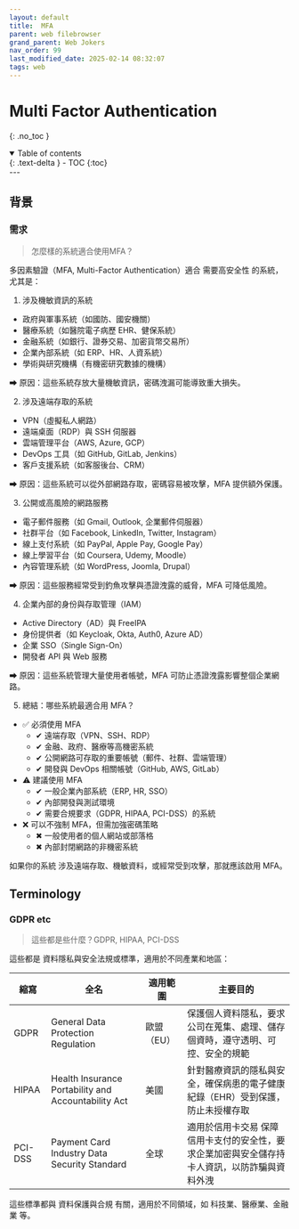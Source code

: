 ```yaml
---
layout: default
title:  MFA
parent: web filebrowser
grand_parent: Web Jokers
nav_order: 99
last_modified_date: 2025-02-14 08:32:07
tags: web
---
```


#  Multi Factor Authentication 
{: .no_toc }

<details open markdown="block">
  <summary>
    Table of contents
  </summary>
  {: .text-delta }
- TOC
{:toc}
</details>
---

## 背景

### 需求

> 怎麼樣的系統適合使用MFA？

多因素驗證（MFA, Multi-Factor Authentication）適合 需要高安全性 的系統，尤其是：

1. 涉及機敏資訊的系統

- 政府與軍事系統（如國防、國安機關）
- 醫療系統（如醫院電子病歷 EHR、健保系統）
- 金融系統（如銀行、證券交易、加密貨幣交易所）
- 企業內部系統（如 ERP、HR、人資系統）
- 學術與研究機構（有機密研究數據的機構）

➡ 原因：這些系統存放大量機敏資訊，密碼洩漏可能導致重大損失。

2. 涉及遠端存取的系統

- VPN（虛擬私人網路）
- 遠端桌面（RDP）與 SSH 伺服器
- 雲端管理平台（AWS, Azure, GCP）
- DevOps 工具（如 GitHub, GitLab, Jenkins）
- 客戶支援系統（如客服後台、CRM）

➡ 原因：這些系統可以從外部網路存取，密碼容易被攻擊，MFA 提供額外保護。

3. 公開或高風險的網路服務

- 電子郵件服務（如 Gmail, Outlook, 企業郵件伺服器）
- 社群平台（如 Facebook, LinkedIn, Twitter, Instagram）
- 線上支付系統（如 PayPal, Apple Pay, Google Pay）
- 線上學習平台（如 Coursera, Udemy, Moodle）
- 內容管理系統（如 WordPress, Joomla, Drupal）

➡ 原因：這些服務經常受到釣魚攻擊與憑證洩露的威脅，MFA 可降低風險。

4. 企業內部的身份與存取管理（IAM）

- Active Directory（AD）與 FreeIPA
- 身份提供者（如 Keycloak, Okta, Auth0, Azure AD）
- 企業 SSO（Single Sign-On）
- 開發者 API 與 Web 服務

➡ 原因：這些系統管理大量使用者帳號，MFA 可防止憑證洩露影響整個企業網路。

5. 總結：哪些系統最適合用 MFA？

- ✅ 必須使用 MFA
  - ✔ 遠端存取（VPN、SSH、RDP）
  - ✔ 金融、政府、醫療等高機密系統
  - ✔ 公開網路可存取的重要帳號（郵件、社群、雲端管理）
  - ✔ 開發與 DevOps 相關帳號（GitHub, AWS, GitLab）
- ⚠ 建議使用 MFA
  - ✔ 一般企業內部系統（ERP, HR, SSO）
  - ✔ 內部開發與測試環境
  - ✔ 需要合規要求（GDPR, HIPAA, PCI-DSS）的系統
- ❌ 可以不強制 MFA，但需加強密碼策略
  - ✖ 一般使用者的個人網站或部落格
  - ✖ 內部封閉網路的非機密系統

如果你的系統 涉及遠端存取、機敏資料，或經常受到攻擊，那就應該啟用 MFA。

## Terminology

### GDPR etc 

> 這些都是些什麼？GDPR, HIPAA, PCI-DSS

這些都是 資料隱私與安全法規或標準，適用於不同產業和地區：

縮寫|全名|適用範圍|主要目的
-|-|-|-
GDPR	|General Data Protection Regulation|歐盟（EU）|保護個人資料隱私，要求公司在蒐集、處理、儲存個資時，遵守透明、可控、安全的規範
HIPAA|Health Insurance Portability and Accountability Act|美國|針對醫療資訊的隱私與安全，確保病患的電子健康紀錄（EHR）受到保護，防止未授權存取
PCI-DSS|Payment Card Industry Data Security Standard|全球|適用於信用卡交易	保障信用卡支付的安全性，要求企業加密與安全儲存持卡人資訊，以防詐騙與資料外洩

這些標準都與 資料保護與合規 有關，適用於不同領域，如 科技業、醫療業、金融業 等。
